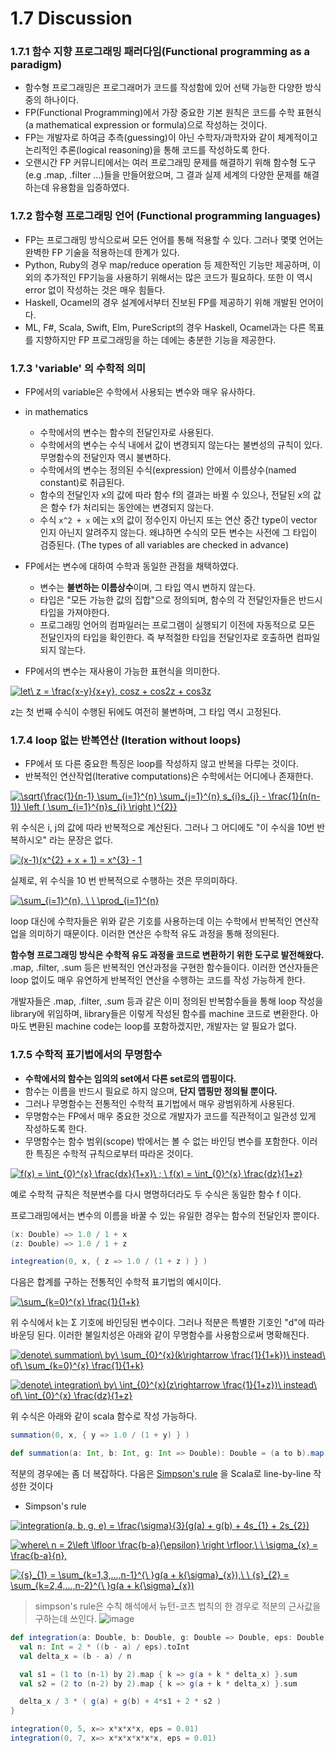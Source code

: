 # 1.7 Discussion

### 1.7.1 함수 지향 프로그래밍 패러다임(Functional programming as a paradigm)
- 함수형 프로그래밍은 프로그래머가 코드를 작성함에 있어 선택 가능한 다양한 방식 중의 하나이다.
- FP(Functional Programming)에서 가장 중요한 기본 원칙은 코드를 수학 표현식(a mathematical expression or formula)으로 작성하는 것이다.
- FP는 개발자로 하여금 추측(guessing)이 아닌 수학자/과학자와 같이 체계적이고 논리적인 추론(logical reasoning)을 통해 코드를 작성하도록 한다.
- 오랜시간 FP 커뮤니티에서는 여러 프로그래밍 문제를 해결하기 위해 함수형 도구(e.g .map, .filter ...)들을 만들어왔으며, 그 결과 실제 세계의 다양한 문제를 해결하는데 유용함을 입증하였다. 

### 1.7.2 함수형 프로그래밍 언어 (Functional programming languages) 
- FP는 프로그래밍 방식으로써 모든 언어를 통해 적용할 수 있다. 그러나 몇몇 언어는 완벽한 FP 기술을 적용하는데 한계가 있다.
- Python, Ruby의 경우 map/reduce operation 등 제한적인 기능만 제공하며, 이외의 추가적인 FP기능을 사용하기 위해서는 많은 코드가 필요하다. 또한 이 역시 error 없이 작성하는 것은 매우 힘들다. 
- Haskell, Ocamel의 경우 설계에서부터 진보된 FP를 제공하기 위해 개발된 언어이다. 
- ML, F#, Scala, Swift, Elm, PureScript의 경우 Haskell, Ocamel과는 다른 목표를 지향하지만 FP 프로그래밍을 하는 데에는 충분한 기능을 제공한다.  

### 1.7.3 'variable' 의 수학적 의미 
- FP에서의 variable은 수학에서 사용되는 변수와 매우 유사하다. 

- in mathematics 
  - 수학에서의 변수는 함수의 전달인자로 사용된다. 
  - 수학에서의 변수는 수식 내에서 값이 변경되지 않는다는 불변성의 규칙이 있다. 무명함수의 전달인자 역시 불변하다.
  - 수학에서의 변수는 정의된 수식(expression) 안에서 이름상수(named constant)로 취급된다.
  - 함수의 전달인자 x의 값에 따라 함수 f의 결과는 바뀔 수 있으나, 전달된 x의 값은 함수 f가 처리되는 동안에는 변경되지 않는다.
  - 수식 ```x^2 + x``` 에는 x의 값이 정수인지 아닌지 또는 연산 중간 type이 vector 인지 아닌지 알려주지 않는다. 왜냐하면 수식의 모든 변수는 사전에 그 타입이 검증된다. (The types of all variables are checked in advance)

- FP에서는 변수에 대하여 수학과 동일한 관점을 채택하였다.
    - 변수는 **불변하는 이름상수**이며, 그 타입 역시 변하지 않는다. 
    - 타입은 "모든 가능한 값의 집합"으로 정의되며, 함수의 각 전달인자들은 반드시 타입을 가져야한다. 
    - 프로그래밍 언어의 컴파일러는 프로그램이 실행되기 이전에 자동적으로 모든 전달인자의 타입을 확인한다. 즉 부적절한 타입을 전달인자로 호출하면 컴파일되지 않는다.
- FP에서의 변수는 재사용이 가능한 표현식을 의미한다.

<a href="https://www.codecogs.com/eqnedit.php?latex=let\&space;z&space;=&space;\frac{x-y}{x&plus;y},&space;cosz&space;&plus;&space;cos2z&space;&plus;&space;cos3z" target="_blank"><img src="https://latex.codecogs.com/gif.latex?let\&space;z&space;=&space;\frac{x-y}{x&plus;y},&space;cosz&space;&plus;&space;cos2z&space;&plus;&space;cos3z" title="let\ z = \frac{x-y}{x+y}, cosz + cos2z + cos3z" /></a>
 
z는 첫 번째 수식이 수행된 뒤에도 여전히 불변하며, 그 타입 역시 고정된다. 

### 1.7.4 loop 없는 반복연산 (Iteration without loops)
- FP에서 또 다른 중요한 특징은 loop를 작성하지 않고 반복을 다루는 것이다.
- 반복적인 연산작업(Iterative computations)은 수학에서는 어디에나 존재한다. 

<a href="https://www.codecogs.com/eqnedit.php?latex=\sqrt{\frac{1}{n-1}&space;\sum_{i=1}^{n}&space;\sum_{j=1}^{n}&space;s_{i}s_{j}&space;-&space;\frac{1}{n(n-1)}&space;\left&space;(&space;\sum_{i=1}^{n}s_{i}&space;\right&space;)^{2}}" target="_blank"><img src="https://latex.codecogs.com/gif.latex?\sqrt{\frac{1}{n-1}&space;\sum_{i=1}^{n}&space;\sum_{j=1}^{n}&space;s_{i}s_{j}&space;-&space;\frac{1}{n(n-1)}&space;\left&space;(&space;\sum_{i=1}^{n}s_{i}&space;\right&space;)^{2}}" title="\sqrt{\frac{1}{n-1} \sum_{i=1}^{n} \sum_{j=1}^{n} s_{i}s_{j} - \frac{1}{n(n-1)} \left ( \sum_{i=1}^{n}s_{i} \right )^{2}}" /></a>

위 수식은 i, j의 값에 따라 반복적으로 계산된다. 그러나 그 어디에도 "이 수식을 10번 반복하시오" 라는 문장은 없다.

<a href="https://www.codecogs.com/eqnedit.php?latex=(x-1)(x^{2}&space;&plus;&space;x&space;&plus;&space;1)&space;=&space;x^{3}&space;-&space;1" target="_blank"><img src="https://latex.codecogs.com/gif.latex?(x-1)(x^{2}&space;&plus;&space;x&space;&plus;&space;1)&space;=&space;x^{3}&space;-&space;1" title="(x-1)(x^{2} + x + 1) = x^{3} - 1" /></a>

실제로, 위 수식을 10 번 반복적으로 수행하는 것은 무의미하다.

<a href="https://www.codecogs.com/eqnedit.php?latex=\sum_{i=1}^{n},&space;\&space;\&space;\prod_{i=1}^{n}" target="_blank"><img src="https://latex.codecogs.com/gif.latex?\sum_{i=1}^{n},&space;\&space;\&space;\prod_{i=1}^{n}" title="\sum_{i=1}^{n}, \ \ \prod_{i=1}^{n}" /></a>

loop 대신에 수학자들은 위와 같은 기호를 사용하는데 이는 수학에서 반복적인 연산작업을 의미하기 때문이다. 이러한 연산은 수학적 유도 과정을 통해 정의된다. 

**함수형 프로그래밍 방식은 수학적 유도 과정을 코드로 변환하기 위한 도구로 발전해왔다.** .map, .filter, .sum 등은 반복적인 연산과정을 구현한 함수들이다. 이러한 연산자들은 loop 없이도 매우 유연하게 반복적인 연산을 수행하는 코드를 작성 가능하게 한다. 

개발자들은 .map, .filter, .sum 등과 같은 이미 정의된 반복함수들을 통해 loop 작성을 library에 위임하며, library들은 이렇게 작성된 함수를 machine 코드로 변환한다. 아마도 변환된 machine code는 loop를 포함하겠지만, 개발자는 알 필요가 없다.


### 1.7.5 수학적 표기법에서의 무명함수
- **수학에서의 함수는 임의의 set에서 다른 set로의 맵핑이다.**
- 함수는 이름을 반드시 필요로 하지 않으며, **단지 맵핑만 정의될 뿐이다.**
- 그러나 무명함수는 전통적인 수학적 표기법에서 매우 광범위하게 사용된다.
- 무명함수는 FP에서 매우 중요한 것으로 개발자가 코드를 직관적이고 일관성 있게 작성하도록 한다. 
- 무명함수는 함수 범위(scope) 밖에서는 볼 수 없는 바인딩 변수를 포함한다. 이러한 특징은 수학적 규칙으로부터 따라온 것이다.

<a href="https://www.codecogs.com/eqnedit.php?latex=f(x)&space;=&space;\int_{0}^{x}&space;\frac{dx}{1&plus;x}\&space;;&space;\&space;f(x)&space;=&space;\int_{0}^{x}&space;\frac{dz}{1&plus;z}" target="_blank"><img src="https://latex.codecogs.com/gif.latex?f(x)&space;=&space;\int_{0}^{x}&space;\frac{dx}{1&plus;x}\&space;;&space;\&space;f(x)&space;=&space;\int_{0}^{x}&space;\frac{dz}{1&plus;z}" title="f(x) = \int_{0}^{x} \frac{dx}{1+x}\ ; \ f(x) = \int_{0}^{x} \frac{dz}{1+z}" /></a>

예로 수학적 규칙은 적분변수를 다시 명명하더라도 두 수식은 동일한 함수 f 이다. 

프로그래밍에서는 변수의 이름을 바꿀 수 있는 유일한 경우는 함수의 전달인자 뿐이다.
```scala
(x: Double) => 1.0 / 1 + x
(z: Double) => 1.0 / 1 + z

integreation(0, x, { z => 1.0 / (1 + z ) } )
```

다음은 합계를 구하는 전통적인 수학적 표기법의 예시이다.

<a href="https://www.codecogs.com/eqnedit.php?latex=\sum_{k=0}^{x}&space;\frac{1}{1&plus;k}" target="_blank"><img src="https://latex.codecogs.com/gif.latex?\sum_{k=0}^{x}&space;\frac{1}{1&plus;k}" title="\sum_{k=0}^{x} \frac{1}{1+k}" /></a>

위 수식에서 k는 Σ 기호에 바인딩된 변수이다. 그러나 적분은 특별한 기호인 "d"에 따라 바운딩 된다. 이러한 불일치성은 아래와 같이 무명함수를 사용함으로써 명확해진다.

<a href="https://www.codecogs.com/eqnedit.php?latex=denote\&space;summation\&space;by\&space;\sum_{0}^{x}(k\rightarrow&space;\frac{1}{1&plus;k})\&space;instead\&space;of\&space;\sum_{k=0}^{x}&space;\frac{1}{1&plus;k}" target="_blank"><img src="https://latex.codecogs.com/gif.latex?denote\&space;summation\&space;by\&space;\sum_{0}^{x}(k\rightarrow&space;\frac{1}{1&plus;k})\&space;instead\&space;of\&space;\sum_{k=0}^{x}&space;\frac{1}{1&plus;k}" title="denote\ summation\ by\ \sum_{0}^{x}(k\rightarrow \frac{1}{1+k})\ instead\ of\ \sum_{k=0}^{x} \frac{1}{1+k}" /></a>

<a href="https://www.codecogs.com/eqnedit.php?latex=denote\&space;integration\&space;by\&space;\int_{0}^{x}(z\rightarrow&space;\frac{1}{1&plus;z})\&space;instead\&space;of\&space;\int_{0}^{x}&space;\frac{dz}{1&plus;z}" target="_blank"><img src="https://latex.codecogs.com/gif.latex?denote\&space;integration\&space;by\&space;\int_{0}^{x}(z\rightarrow&space;\frac{1}{1&plus;z})\&space;instead\&space;of\&space;\int_{0}^{x}&space;\frac{dz}{1&plus;z}" title="denote\ integration\ by\ \int_{0}^{x}(z\rightarrow \frac{1}{1+z})\ instead\ of\ \int_{0}^{x} \frac{dz}{1+z}" /></a>

위 수식은 아래와 같이 scala 함수로 작성 가능하다. 
```scala
summation(0, x, { y => 1.0 / (1 + y) } )

def summation(a: Int, b: Int, g: Int => Double): Double = (a to b).map(g).sum
```

적분의 경우에는 좀 더 복잡하다. 다음은 [Simpson's rule](https://en.wikipedia.org/wiki/Simpson%27s_rule) 을 Scala로 line-by-line 작성한 것이다

- Simpson's rule

<a href="https://www.codecogs.com/eqnedit.php?latex=integration(a,&space;b,&space;g,&space;e)&space;=&space;\frac{\sigma}{3}(g(a)&space;&plus;&space;g(b)&space;&plus;&space;4s_{1}&space;&plus;&space;2s_{2})" target="_blank"><img src="https://latex.codecogs.com/gif.latex?integration(a,&space;b,&space;g,&space;e)&space;=&space;\frac{\sigma}{3}(g(a)&space;&plus;&space;g(b)&space;&plus;&space;4s_{1}&space;&plus;&space;2s_{2})" title="integration(a, b, g, e) = \frac{\sigma}{3}(g(a) + g(b) + 4s_{1} + 2s_{2})" /></a>

<a href="https://www.codecogs.com/eqnedit.php?latex=where\&space;n&space;=&space;2\left&space;\lfloor&space;\frac{b-a}{\epsilon}&space;\right&space;\rfloor,\&space;\&space;\sigma_{x}&space;=&space;\frac{b-a}{n}," target="_blank"><img src="https://latex.codecogs.com/gif.latex?where\&space;n&space;=&space;2\left&space;\lfloor&space;\frac{b-a}{\epsilon}&space;\right&space;\rfloor,\&space;\&space;\sigma_{x}&space;=&space;\frac{b-a}{n}," title="where\ n = 2\left \lfloor \frac{b-a}{\epsilon} \right \rfloor,\ \ \sigma_{x} = \frac{b-a}{n}," /></a>

<a href="https://www.codecogs.com/eqnedit.php?latex={s}_{1}&space;=&space;\sum_{k=1,3,...,n-1}^{\&space;}g(a&space;&plus;&space;k{\sigma}_{x}),\&space;\&space;{s}_{2}&space;=&space;\sum_{k=2,4,...,n-2}^{\&space;}g(a&space;&plus;&space;k{\sigma}_{x})" target="_blank"><img src="https://latex.codecogs.com/gif.latex?{s}_{1}&space;=&space;\sum_{k=1,3,...,n-1}^{\&space;}g(a&space;&plus;&space;k{\sigma}_{x}),\&space;\&space;{s}_{2}&space;=&space;\sum_{k=2,4,...,n-2}^{\&space;}g(a&space;&plus;&space;k{\sigma}_{x})" title="{s}_{1} = \sum_{k=1,3,...,n-1}^{\ }g(a + k{\sigma}_{x}),\ \ {s}_{2} = \sum_{k=2,4,...,n-2}^{\ }g(a + k{\sigma}_{x})" /></a>

> simpson's rule은 수칙 해석에서 뉴턴-코츠 법칙의 한 경우로 적분의 근사값을 구하는데 쓰인다.
![image](https://user-images.githubusercontent.com/13671946/72363361-15b37480-3738-11ea-8931-6b456a75b1b1.png)


```scala
def integration(a: Double, b: Double, g: Double => Double, eps: Double): Double = {
  val n: Int = 2 * ((b - a) / eps).toInt
  val delta_x = (b - a) / n

  val s1 = (1 to (n-1) by 2).map { k => g(a + k * delta_x) }.sum
  val s2 = (2 to (n-2) by 2).map { k => g(a + k * delta_x) }.sum

  delta_x / 3 * ( g(a) + g(b) + 4*s1 + 2 * s2 )
}

integration(0, 5, x=> x*x*x*x, eps = 0.01)
integration(0, 7, x=> x*x*x*x*x*x, eps = 0.01)
```

